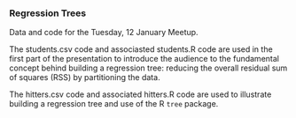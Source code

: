 ### Regression Trees

Data and code for the Tuesday, 12 January Meetup.

The students.csv code and associasted students.R code are used in the first part of the presentation to introduce the audience to the fundamental concept behind building a regression tree: reducing the overall residual sum of squares (RSS) by partitioning the data.

The hitters.csv code and associated hitters.R code are used to illustrate building a regression tree and use of the R `tree` package.

